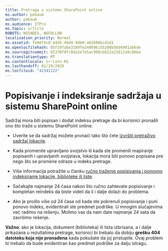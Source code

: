 ```yaml
---
title: Pretraga u sistemu SharePoint online
ms.author: pebaum
author: pebaum
ms.audience: ITPro
ms.topic: article
ROBOTS: NOINDEX, NOFOLLOW
localization_priority: Normal
ms.assetid: fe00f4c0-44d5-49d4-9db0-a62698bcd1d1
ms.openlocfilehash: 85f29fabe3189fe248696155208b56d4901ab6de
ms.sourcegitcommit: b5370f0fc8da1e7e5ac960cb622a21612a9c86be
ms.translationtype: MT
ms.contentlocale: sr-Latn-RS
ms.lasthandoff: 02/29/2020
ms.locfileid: "42341122"
---
```

# <a name="content-crawling-and-indexing-in-sharepoint-online"></a>Popisivanje i indeksiranje sadržaja u sistemu SharePoint online

Sadržaj mora biti popisan i dodat indeksu pretrage da bi korisnici pronašli ono što traže u sistemu SharePoint online.

- Uverite se da sadržaj možete pronaći tako što ćete [izvršiti pretraživo sadržaj lokacije](https://docs.microsoft.com/sharepoint/make-site-content-searchable).

- Kada promenite upravljano svojstvo ili kada ste promenili mapiranje popisanih i upravljanih svojstava, lokacija mora biti ponovo popisana pre nego što se promene odraze u indeks pretrage.

- Više informacija potražite u članku [ručno traženje popisivanja i ponovno indeksiranje lokacije, biblioteke ili liste](https://docs.microsoft.com/sharepoint/crawl-site-content).

- Sačekajte najmanje 24 časa nakon što ručno zahtevate popisivanje i kompletan reindeks da biste videli da li i dalje dolazi do problema.

- Ako je prošlo više od 24 časa od kada ste pokrenuli popisivanje i puni ponovo indeks, evidentirali ste predmet podrške. U mnogim slučajevima već radimo na rešenju. Molimo vas da nam date najmanje 24 sata da završimo rešenje.

**Važno**: ako je lokacija, dokument (biblioteka) ili lista izbrisana, a i dalje prikazana u rezultatima pretrage, korisnici bi trebalo da dobiju **grešku 404 datoteku koja nije pronađena** kada pokušate da joj pristupite. Ovaj problem bi trebalo da bude evidentiran kao predmet podrške za dalju istragu.



